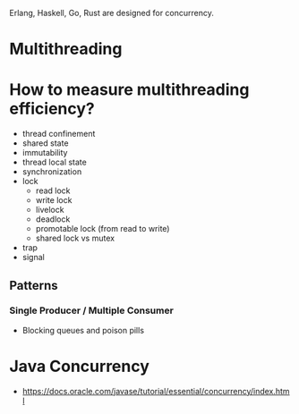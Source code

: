 Erlang, Haskell, Go, Rust are designed for concurrency.

# Multithreading

# How to measure multithreading efficiency?

- thread confinement
- shared state
- immutability
- thread local state
- synchronization
- lock
    - read lock
    - write lock
    - livelock
    - deadlock
    - promotable lock (from read to write)
    - shared lock vs mutex
- trap
- signal

## Patterns

### Single Producer / Multiple Consumer
- Blocking queues and poison pills

# Java Concurrency
- https://docs.oracle.com/javase/tutorial/essential/concurrency/index.html
